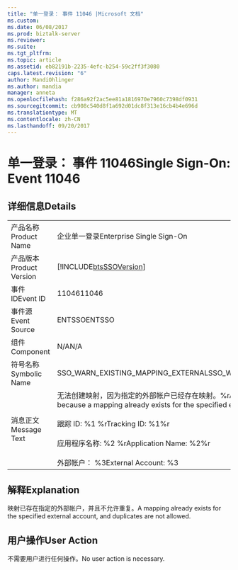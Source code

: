 ```yaml
---
title: "单一登录： 事件 11046 |Microsoft 文档"
ms.custom: 
ms.date: 06/08/2017
ms.prod: biztalk-server
ms.reviewer: 
ms.suite: 
ms.tgt_pltfrm: 
ms.topic: article
ms.assetid: eb82191b-2235-4efc-b254-59c2ff3f3080
caps.latest.revision: "6"
author: MandiOhlinger
ms.author: mandia
manager: anneta
ms.openlocfilehash: f286a92f2ac5ee81a1816970e7960c7398df0931
ms.sourcegitcommit: cb908c540d8f1a692d01dc8f313e16cb4b4e696d
ms.translationtype: MT
ms.contentlocale: zh-CN
ms.lasthandoff: 09/20/2017
---
```

# <a name="single-sign-on-event-11046"></a><span data-ttu-id="0fd4c-102">单一登录： 事件 11046</span><span class="sxs-lookup"><span data-stu-id="0fd4c-102">Single Sign-On: Event 11046</span></span>
## <a name="details"></a><span data-ttu-id="0fd4c-103">详细信息</span><span class="sxs-lookup"><span data-stu-id="0fd4c-103">Details</span></span>  
  
|||  
|-|-|  
|<span data-ttu-id="0fd4c-104">产品名称</span><span class="sxs-lookup"><span data-stu-id="0fd4c-104">Product Name</span></span>|<span data-ttu-id="0fd4c-105">企业单一登录</span><span class="sxs-lookup"><span data-stu-id="0fd4c-105">Enterprise Single Sign-On</span></span>|  
|<span data-ttu-id="0fd4c-106">产品版本</span><span class="sxs-lookup"><span data-stu-id="0fd4c-106">Product Version</span></span>|[!INCLUDE[btsSSOVersion](../includes/btsssoversion-md.md)]|  
|<span data-ttu-id="0fd4c-107">事件 ID</span><span class="sxs-lookup"><span data-stu-id="0fd4c-107">Event ID</span></span>|<span data-ttu-id="0fd4c-108">11046</span><span class="sxs-lookup"><span data-stu-id="0fd4c-108">11046</span></span>|  
|<span data-ttu-id="0fd4c-109">事件源</span><span class="sxs-lookup"><span data-stu-id="0fd4c-109">Event Source</span></span>|<span data-ttu-id="0fd4c-110">ENTSSO</span><span class="sxs-lookup"><span data-stu-id="0fd4c-110">ENTSSO</span></span>|  
|<span data-ttu-id="0fd4c-111">组件</span><span class="sxs-lookup"><span data-stu-id="0fd4c-111">Component</span></span>|<span data-ttu-id="0fd4c-112">N/A</span><span class="sxs-lookup"><span data-stu-id="0fd4c-112">N/A</span></span>|  
|<span data-ttu-id="0fd4c-113">符号名称</span><span class="sxs-lookup"><span data-stu-id="0fd4c-113">Symbolic Name</span></span>|<span data-ttu-id="0fd4c-114">SSO_WARN_EXISTING_MAPPING_EXTERNAL</span><span class="sxs-lookup"><span data-stu-id="0fd4c-114">SSO_WARN_EXISTING_MAPPING_EXTERNAL</span></span>|  
|<span data-ttu-id="0fd4c-115">消息正文</span><span class="sxs-lookup"><span data-stu-id="0fd4c-115">Message Text</span></span>|<span data-ttu-id="0fd4c-116">无法创建映射，因为指定的外部帐户已经存在映射。%r</span><span class="sxs-lookup"><span data-stu-id="0fd4c-116">A mapping could not be created because a mapping already exists for the specified external account.%r</span></span><br /><br /> <span data-ttu-id="0fd4c-117">跟踪 ID: %1 %r</span><span class="sxs-lookup"><span data-stu-id="0fd4c-117">Tracking ID: %1%r</span></span><br /><br /> <span data-ttu-id="0fd4c-118">应用程序名称: %2 %r</span><span class="sxs-lookup"><span data-stu-id="0fd4c-118">Application Name: %2%r</span></span><br /><br /> <span data-ttu-id="0fd4c-119">外部帐户： %3</span><span class="sxs-lookup"><span data-stu-id="0fd4c-119">External Account: %3</span></span>|  
  
## <a name="explanation"></a><span data-ttu-id="0fd4c-120">解释</span><span class="sxs-lookup"><span data-stu-id="0fd4c-120">Explanation</span></span>  
 <span data-ttu-id="0fd4c-121">映射已存在指定的外部帐户，并且不允许重复。</span><span class="sxs-lookup"><span data-stu-id="0fd4c-121">A mapping already exists for the specified external account, and duplicates are not allowed.</span></span>  
  
## <a name="user-action"></a><span data-ttu-id="0fd4c-122">用户操作</span><span class="sxs-lookup"><span data-stu-id="0fd4c-122">User Action</span></span>  
 <span data-ttu-id="0fd4c-123">不需要用户进行任何操作。</span><span class="sxs-lookup"><span data-stu-id="0fd4c-123">No user action is necessary.</span></span>